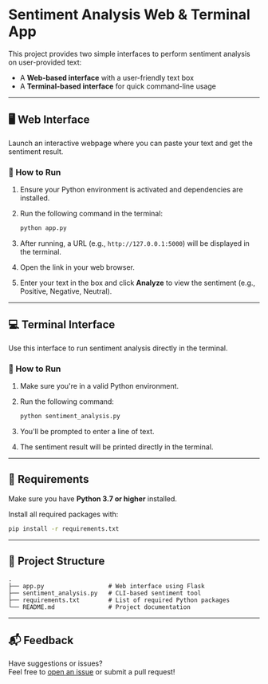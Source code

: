 # Sentiment Analysis Web & Terminal App

This project provides two simple interfaces to perform sentiment analysis on user-provided text:  
- A **Web-based interface** with a user-friendly text box  
- A **Terminal-based interface** for quick command-line usage

---

## 🖥️ Web Interface

Launch an interactive webpage where you can paste your text and get the sentiment result.

### 🔄 How to Run

1. Ensure your Python environment is activated and dependencies are installed.
2. Run the following command in the terminal:

   ```bash
   python app.py
   ```

3. After running, a URL (e.g., `http://127.0.0.1:5000`) will be displayed in the terminal.  
4. Open the link in your web browser.  
5. Enter your text in the box and click **Analyze** to view the sentiment (e.g., Positive, Negative, Neutral).

---

## 💻 Terminal Interface

Use this interface to run sentiment analysis directly in the terminal.

### 🔄 How to Run

1. Make sure you're in a valid Python environment.
2. Run the following command:

   ```bash
   python sentiment_analysis.py
   ```

3. You'll be prompted to enter a line of text.  
4. The sentiment result will be printed directly in the terminal.

---

## 🔧 Requirements

Make sure you have **Python 3.7 or higher** installed.

Install all required packages with:

```bash
pip install -r requirements.txt
```

---

## 📁 Project Structure

```
.
├── app.py                  # Web interface using Flask
├── sentiment_analysis.py   # CLI-based sentiment tool
├── requirements.txt        # List of required Python packages
└── README.md               # Project documentation
```

---

## 📬 Feedback

Have suggestions or issues?  
Feel free to [open an issue](https://github.com/your-username/your-repo-name/issues) or submit a pull request!
